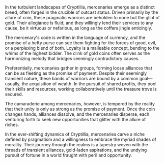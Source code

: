 In the turbulent landscapes of Cryptillia, mercenaries emerge as a distinct breed, often forged in the crucible of outcast status. Driven primarily by the allure of coin, these pragmatic warriors are beholden to none but the glint of gold. Their allegiance is fluid, and they willingly lend their services to any cause, be it virtuous or nefarious, as long as the coffers jingle enticingly.

The mercenary's code is written in the language of currency, and the promise of a hefty purse can see them fighting for the forces of good, evil, or a perplexing blend of both. Loyalty is a malleable concept, bending to the whims of the highest bidder. The clink of gold coins often serves as the harmonizing melody that bridges seemingly contradictory causes.

Preferentially, mercenaries gather in groups, forming loose alliances that can be as fleeting as the promise of payment. Despite their seemingly transient nature, these bands of warriors are bound by a common goal—usually, the acquisition of wealth. In the pursuit of shared profits, they pool their skills and resources, working collaboratively until the treasure trove is secured.

The camaraderie among mercenaries, however, is tempered by the reality that their unity is only as strong as the promise of payment. Once the coin changes hands, alliances dissolve, and the mercenaries disperse, each venturing forth to seek new opportunities that glitter with the allure of riches.

In the ever-shifting dynamics of Cryptillia, mercenaries carve a niche defined by pragmatism and a willingness to embrace the myriad shades of morality. Their journey through the realms is a tapestry woven with the threads of transient alliances, gold-laden aspirations, and the undying pursuit of fortune in a world fraught with peril and opportunity.